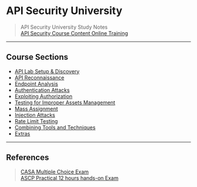 # API Security University  

>API Security University Study Notes  
>[API Security Course Content Online Training](https://www.apisecuniversity.com/courses/certified-api-security-analyst-exam)  

----  

## Course Sections  

* [API Lab Setup & Discovery](/module/API-Discovery.md)  
* [API Reconnaissance](/module/api-reconnaissance.md)  
* [Endpoint Analysis](/module/Endpoint-Analysis.md)  
* [Authentication Attacks](/module/Authentication-Attacks.md)  
* [Exploiting Authorization](/module/Exploiting-Authorization.md)  
* [Testing for Improper Assets Management](/module/xxx.md)  
* [Mass Assignment](/module/xxx.md)  
* [Injection Attacks](/module/xxx.md)  
* [Rate Limit Testing](/module/xxx.md)  
* [Combining Tools and Techniques](/module/xxx.md)  
* [Extras](/module/xxx.md)  

----  

## References  

>[CASA Multiple Choice Exam](https://www.apisecuniversity.com/courses/certified-api-security-analyst-exam)  
>[ASCP Practical 12 hours hands-on Exam](https://www.apisecuniversity.com/courses/api-security-certified-professional-exam)  


